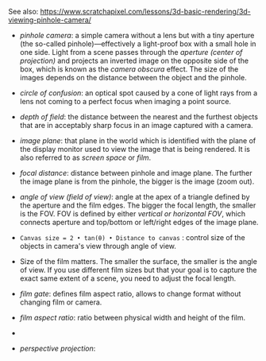 See also: https://www.scratchapixel.com/lessons/3d-basic-rendering/3d-viewing-pinhole-camera/

* _pinhole camera_: a simple camera without a lens but with a tiny aperture (the so-called pinhole)—effectively a light-proof box with a small hole in one side. Light from a scene passes through the _aperture (center of projection)_ and projects an inverted image on the opposite side of the box, which is known as the _camera obscura_ effect. The size of the images depends on the distance between the object and the pinhole.

* _circle of confusion_: an optical spot caused by a cone of light rays from a lens not coming to a perfect focus when imaging a point source.

* _depth of field_: the distance between the nearest and the furthest objects that are in acceptably sharp focus in an image captured with a camera.

* _image plane_: that plane in the world which is identified with the plane of the display monitor used to view the image that is being rendered. It is also referred to as _screen space_ or _film_.

* _focal distance_: distance between pinhole and image plane. The further the image plane is from the pinhole, the bigger is the image (zoom out).

* _angle of view (field of view)_: angle at the apex of a triangle defined by the aperture and the film edges. The bigger the focal length, the smaller is the FOV. FOV is defined by either _vertical or horizontal FOV_, which connects aperture and top/bottom or left/right edges of the image plane.

* `Canvas size = 2 • tan(θ) • Distance to canvas` : control size of the objects in camera's view through angle of view.

* Size of the film matters. The smaller the surface, the smaller is the angle of view. If you use different film sizes but that your goal is to capture the exact same extent of a scene, you need to adjust the focal length.

* _film gate_: defines film aspect ratio, allows to change format without changing film or camera.

* _film aspect ratio_: ratio between physical width and height of the film.

* 


* _perspective projection_:

